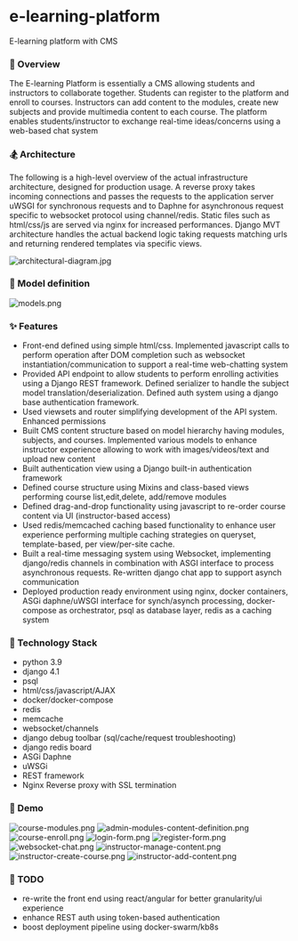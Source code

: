 # e-learning-platform

E-learning platform with CMS

### 🚀 Overview

The E-learning Platform is essentially a CMS allowing students and instructors to collaborate together. Students
can register to the platform and enroll to courses. Instructors can add content to the modules, create new subjects 
and provide multimedia content to each course. The platform enables students/instructor to exchange real-time
ideas/concerns using a web-based chat system

### 🏂 Architecture

The following is a high-level overview of the actual infrastructure architecture, designed for production usage.
A reverse proxy takes incoming connections and passes the requests to the application server uWSGI for synchronous 
requests and to Daphne for asynchronous request specific to websocket protocol using channel/redis. 
Static files such as html/css/js are served via nginx for increased performances. Django MVT architecture handles 
the actual backend logic taking requests matching urls and returning rendered templates via specific views.

![architectural-diagram.jpg](educa%2Feduca%2Fscreenshot%2Farchitectural-diagram.jpg)

### 🍁 Model definition

![models.png](educa%2Feduca%2Fscreenshot%2Fmodels.png)

### ✨ Features

- Front-end defined using simple html/css. Implemented javascript calls to perform operation after DOM completion
such as websocket instantiation/communication to support a real-time web-chatting system
- Provided API endpoint to allow students to perform enrolling activities using a Django REST framework. Defined serializer
to handle the subject model translation/deserialization. Defined auth system using a django base authentication framework.
- Used viewsets and router simplifying development of the API system. Enhanced permissions 
- Built CMS content structure based on model hierarchy having modules, subjects, and courses.
Implemented various models to enhance instructor experience allowing to work with images/videos/text and upload new content
- Built authentication view using a Django built-in authentication framework
- Defined course structure using Mixins and class-based views performing course list,edit,delete, add/remove modules
- Defined drag-and-drop functionality using javascript to re-order course content via UI (instructor-based access)
- Used redis/memcached caching based functionality to enhance user experience performing multiple caching strategies
on queryset, template-based, per view/per-site cache.
- Built a real-time messaging system using Websocket, implementing django/redis channels in combination with
ASGI interface to process asynchronous requests. Re-written django chat app to support asynch communication
- Deployed production ready environment using nginx, docker containers, ASGi daphne/uWSGI interface for synch/asynch processing,
docker-compose as orchestrator, psql as database layer, redis as a caching system

### 🚀 Technology Stack

- python 3.9
- django 4.1
- psql
- html/css/javascript/AJAX
- docker/docker-compose
- redis
- memcache
- websocket/channels 
- django debug toolbar (sql/cache/request troubleshooting)
- django redis board
- ASGi Daphne
- uWSGi
- REST framework 
- Nginx Reverse proxy with SSL termination

### 🤡 Demo


![course-modules.png](educa%2Feduca%2Fscreenshot%2Fcourse-modules.png)
![admin-modules-content-definition.png](educa%2Feduca%2Fscreenshot%2Fadmin-modules-content-definition.png)
![course-enroll.png](educa%2Feduca%2Fscreenshot%2Fcourse-enroll.png)
![login-form.png](educa%2Feduca%2Fscreenshot%2Flogin-form.png)
![register-form.png](educa%2Feduca%2Fscreenshot%2Fregister-form.png)
![websocket-chat.png](educa%2Feduca%2Fscreenshot%2Fwebsocket-chat.png)
![instructor-manage-content.png](educa%2Feduca%2Fscreenshot%2Finstructor-manage-content.png)
![instructor-create-course.png](educa%2Feduca%2Fscreenshot%2Finstructor-create-course.png)
![instructor-add-content.png](educa%2Feduca%2Fscreenshot%2Finstructor-add-content.png)

### 🔎 TODO

- re-write the front end using react/angular for better granularity/ui experience
- enhance REST auth using token-based authentication
- boost deployment pipeline using docker-swarm/kb8s